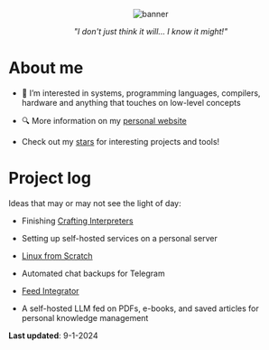 <p align="center">
  <img alt="banner" src="https://user-images.githubusercontent.com/45187465/189823863-3fcd9393-263c-44ea-b87b-168c16460fd4.png">
</p>

<p align="center"><i>"I don't just think it will... I know it might!"</i></p>

# About me
- 👀 I’m interested in systems, programming languages, compilers, hardware and anything that touches on low-level concepts

- 🔍 More information on my [personal website](https://emmaneugene.github.io)

- Check out my [stars](https://github.com/emmaneugene?tab=stars) for interesting projects and tools!

# Project log
Ideas that may or may not see the light of day:

- Finishing [Crafting Interpreters](https://craftinginterpreters.com/)

- Setting up self-hosted services on a personal server

- [Linux from Scratch](https://www.linuxfromscratch.org/)

- Automated chat backups for Telegram

- [Feed Integrator](https://github.com/emmaneugene/feed-integrator)

- A self-hosted LLM fed on PDFs, e-books, and saved articles for personal knowledge management

**Last updated**: 9-1-2024

<!---
emmaneugene/emmaneugene is a ✨ special ✨ repository because its `README.md` (this file) appears on your GitHub profile.
You can click the Preview link to take a look at your changes.
--->

